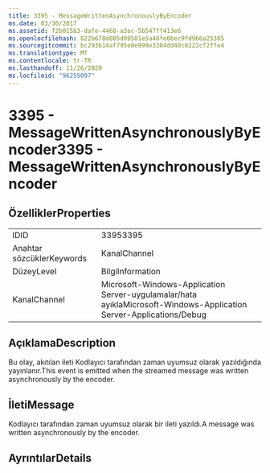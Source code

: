 ```yaml
---
title: 3395 - MessageWrittenAsynchronouslyByEncoder
ms.date: 03/30/2017
ms.assetid: f2b015b3-dafe-4468-a3ac-5b547ff413e6
ms.openlocfilehash: 822b678d805d09581e5a48fe0bec9fd966a25305
ms.sourcegitcommit: bc293b14af795e0e999e3304dd40c0222cf2ffe4
ms.translationtype: MT
ms.contentlocale: tr-TR
ms.lasthandoff: 11/26/2020
ms.locfileid: "96255097"
---
```

# <a name="3395---messagewrittenasynchronouslybyencoder"></a><span data-ttu-id="8ba70-102">3395 - MessageWrittenAsynchronouslyByEncoder</span><span class="sxs-lookup"><span data-stu-id="8ba70-102">3395 - MessageWrittenAsynchronouslyByEncoder</span></span>

## <a name="properties"></a><span data-ttu-id="8ba70-103">Özellikler</span><span class="sxs-lookup"><span data-stu-id="8ba70-103">Properties</span></span>  
  
|||  
|-|-|  
|<span data-ttu-id="8ba70-104">ID</span><span class="sxs-lookup"><span data-stu-id="8ba70-104">ID</span></span>|<span data-ttu-id="8ba70-105">3395</span><span class="sxs-lookup"><span data-stu-id="8ba70-105">3395</span></span>|  
|<span data-ttu-id="8ba70-106">Anahtar sözcükler</span><span class="sxs-lookup"><span data-stu-id="8ba70-106">Keywords</span></span>|<span data-ttu-id="8ba70-107">Kanal</span><span class="sxs-lookup"><span data-stu-id="8ba70-107">Channel</span></span>|  
|<span data-ttu-id="8ba70-108">Düzey</span><span class="sxs-lookup"><span data-stu-id="8ba70-108">Level</span></span>|<span data-ttu-id="8ba70-109">Bilgi</span><span class="sxs-lookup"><span data-stu-id="8ba70-109">Information</span></span>|  
|<span data-ttu-id="8ba70-110">Kanal</span><span class="sxs-lookup"><span data-stu-id="8ba70-110">Channel</span></span>|<span data-ttu-id="8ba70-111">Microsoft-Windows-Application Server-uygulamalar/hata ayıkla</span><span class="sxs-lookup"><span data-stu-id="8ba70-111">Microsoft-Windows-Application Server-Applications/Debug</span></span>|  
  
## <a name="description"></a><span data-ttu-id="8ba70-112">Açıklama</span><span class="sxs-lookup"><span data-stu-id="8ba70-112">Description</span></span>  

 <span data-ttu-id="8ba70-113">Bu olay, akıtılan ileti Kodlayıcı tarafından zaman uyumsuz olarak yazıldığında yayınlanır.</span><span class="sxs-lookup"><span data-stu-id="8ba70-113">This event is emitted when the streamed message was written asynchronously by the encoder.</span></span>  
  
## <a name="message"></a><span data-ttu-id="8ba70-114">İleti</span><span class="sxs-lookup"><span data-stu-id="8ba70-114">Message</span></span>  

 <span data-ttu-id="8ba70-115">Kodlayıcı tarafından zaman uyumsuz olarak bir ileti yazıldı.</span><span class="sxs-lookup"><span data-stu-id="8ba70-115">A message was written asynchronously by the encoder.</span></span>  
  
## <a name="details"></a><span data-ttu-id="8ba70-116">Ayrıntılar</span><span class="sxs-lookup"><span data-stu-id="8ba70-116">Details</span></span>
